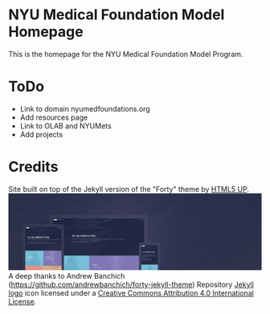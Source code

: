 # NYU Medical Foundation Model Homepage
This is the homepage for the NYU Medical Foundation Model Program. 

# ToDo
- Link to domain nyumedfoundations.org
- Add resources page
- Link to OLAB and NYUMets
- Add projects

# Credits
Site built on top of the Jekyll version of the "Forty" theme by [HTML5 UP](https://html5up.net/).  
![Forty Theme](assets/images/forty.jpg "Forty Theme")
A deep thanks to Andrew Banchich (https://github.com/andrewbanchich/forty-jekyll-theme)
Repository [Jekyll logo](https://github.com/jekyll/brand) icon licensed under a [Creative Commons Attribution 4.0 International License](http://choosealicense.com/licenses/cc-by-4.0/).
